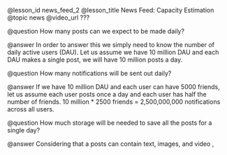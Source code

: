@lesson_id
news_feed_2
@lesson_title
News Feed: Capacity Estimation
@topic
news
@video_url
???

@question
How many posts can we expect to be made daily?

@answer
In order to answer this we simply need to know the number of daily active users (DAU). Let us assume we have 10 million DAU and each DAU makes a single post, we will have 10 million posts a day.

@question
How many notifications will be sent out daily?

@answer
If we have 10 million DAU and each user can have 5000 friends, let us assume each user posts once a day and each user has half the number of friends.
10 million * 2500 friends = 2,500,000,000 notifications across all users.

@question
How much storage will be needed to save all the posts for a single day?

@answer
Considering that a posts can contain text, images, and video , 